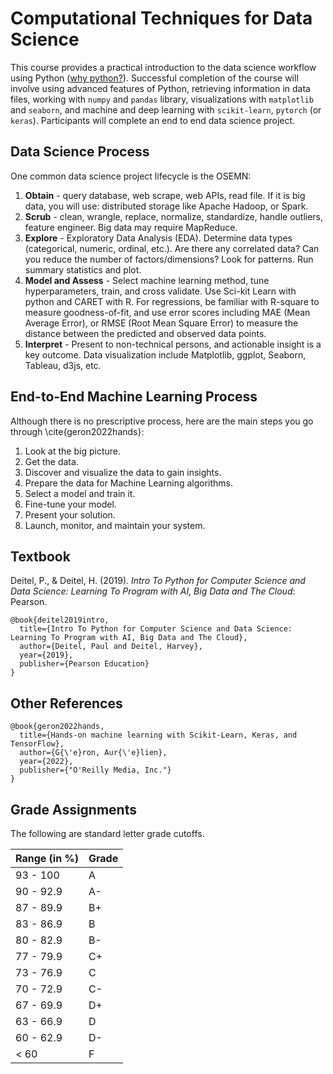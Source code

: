 # Computational Techniques for Data Science

This course provides a practical introduction to the data science workflow using Python ([why python?](https://www.tiobe.com/tiobe-index/)). Successful completion of the course will involve using advanced features of Python, retrieving information in data files, working with `numpy` and `pandas` library, visualizations with `matplotlib` and `seaborn`, and machine and deep learning with `scikit-learn`, `pytorch` (or `keras`).   Participants will complete an end to end data science project.  

 

## Data Science Process

One common data science project lifecycle is the OSEMN:

1. **Obtain** - query database, web scrape, web APIs, read file.  If it is big data, you will use: distributed storage like Apache Hadoop, or Spark. 
2. **Scrub** - clean, wrangle, replace, normalize, standardize, handle outliers, feature engineer. Big data may require MapReduce.
3. **Explore** - Exploratory Data Analysis (EDA).  Determine data types (categorical, numeric, ordinal, etc.).  Are there any correlated data?  Can you reduce the number of factors/dimensions?  Look for patterns.  Run summary statistics and plot.  
4. **Model and Assess** - Select machine learning method, tune hyperparameters, train, and cross validate.  Use Sci-kit Learn with python and CARET with R.  For regressions, be familiar with R-square to measure goodness-of-fit, and use error scores including MAE (Mean Average Error), or RMSE (Root Mean Square Error) to measure the distance between the predicted and observed data points.
5. **Interpret** - Present to non-technical persons, and actionable insight is a key outcome.  Data visualization include Matplotlib, ggplot, Seaborn, Tableau, d3js, etc.  


## End-to-End Machine Learning Process

Although there is no prescriptive process, here are the main steps you go through \cite{geron2022hands}:

1. Look at the big picture.
2. Get the data.
3. Discover and visualize the data to gain insights.
4. Prepare the data for Machine Learning algorithms.
5. Select a model and train it.
6. Fine-tune your model.
7. Present your solution.
8. Launch, monitor, and maintain your system.


## Textbook

Deitel, P., & Deitel, H. (2019). _Intro To Python for Computer Science and Data Science: Learning To Program with AI, Big Data and The Cloud_: Pearson.


```
@book{deitel2019intro,
  title={Intro To Python for Computer Science and Data Science: Learning To Program with AI, Big Data and The Cloud},
  author={Deitel, Paul and Deitel, Harvey},
  year={2019},
  publisher={Pearson Education}
}
```

## Other References
```
@book{geron2022hands,
  title={Hands-on machine learning with Scikit-Learn, Keras, and TensorFlow},
  author={G{\'e}ron, Aur{\'e}lien},
  year={2022},
  publisher={"O'Reilly Media, Inc."}
}
```

## Grade Assignments

The following are standard letter grade cutoffs.


| Range (in %)                   | Grade |
|--------------------------------|--------|
| 93 - 100                       |   A    |
| 90 - 92.9                      |   A-   |
| 87 - 89.9                      |   B+   |
| 83 - 86.9                      |   B    |
| 80 - 82.9                      |   B-   |
| 77 - 79.9                      |   C+   |
| 73 - 76.9                      |   C    |
| 70 - 72.9                      |   C-   |
| 67 - 69.9                      |   D+   |
| 63 - 66.9                      |   D    |
| 60 - 62.9                      |   D-   |
| < 60                           |   F    |

